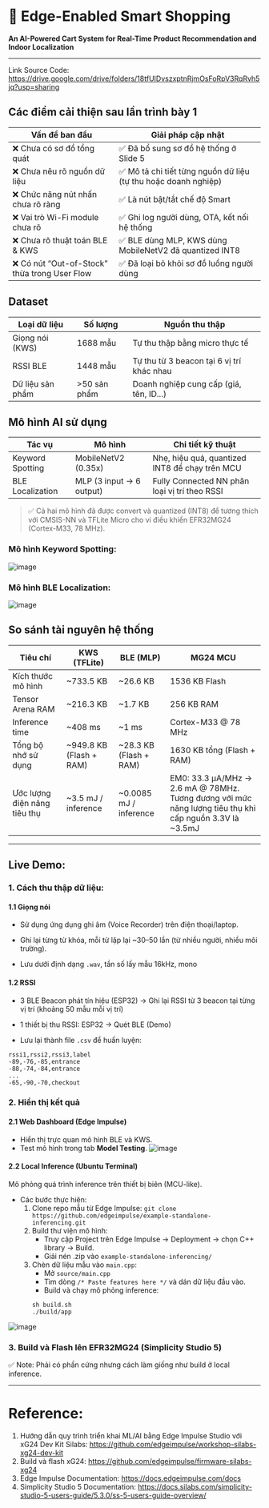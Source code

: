 # 🛒 Edge-Enabled Smart Shopping
**An AI-Powered Cart System for Real-Time Product Recommendation and Indoor Localization**

---
Link Source Code: https://drive.google.com/drive/folders/18tfUIDvszxptnRjmOsFoRpV3RqRvh5jq?usp=sharing

## Các điểm cải thiện sau lần trình bày 1

| Vấn đề ban đầu                            | Giải pháp cập nhật                                                 |
|------------------------------------------|--------------------------------------------------------------------|
| ❌ Chưa có sơ đồ tổng quát               | ✅ Đã bổ sung sơ đồ hệ thống ở Slide 5                             |
| ❌ Chưa nêu rõ nguồn dữ liệu              | ✅ Mô tả chi tiết từng nguồn dữ liệu (tự thu hoặc doanh nghiệp)     |
| ❌ Chức năng nút nhấn chưa rõ ràng       | ✅ Là nút bật/tắt chế độ Smart                                     |
| ❌ Vai trò Wi-Fi module chưa rõ          | ✅ Ghi log người dùng, OTA, kết nối hệ thống                       |
| ❌ Chưa rõ thuật toán BLE & KWS          | ✅ BLE dùng MLP, KWS dùng MobileNetV2 đã quantized INT8            |
| ❌ Có nút “Out-of-Stock” thừa trong User Flow | ✅ Đã loại bỏ khỏi sơ đồ luồng người dùng                         |

## Dataset

| Loại dữ liệu        | Số lượng    | Nguồn thu thập                         |
|---------------------|-------------|----------------------------------------|
| Giọng nói (KWS)     | 1688 mẫu    | Tự thu thập bằng micro thực tế         |
| RSSI BLE            | 1448 mẫu    | Tự thu từ 3 beacon tại 6 vị trí khác nhau |
| Dữ liệu sản phẩm    | >50 sản phẩm| Doanh nghiệp cung cấp (giá, tên, ID...) |

## Mô hình AI sử dụng

| Tác vụ               | Mô hình             | Chi tiết kỹ thuật                                     |
|----------------------|---------------------|--------------------------------------------------------|
| Keyword Spotting     | MobileNetV2 (0.35x) | Nhẹ, hiệu quả, quantized INT8 để chạy trên MCU        |
| BLE Localization     | MLP (3 input → 6 output) | Fully Connected NN phân loại vị trí theo RSSI      |

> ✅ Cả hai mô hình đã được convert và quantized (INT8) để tương thích với CMSIS-NN và TFLite Micro cho vi điều khiển EFR32MG24 (Cortex-M33, 78 MHz).

### Mô hình Keyword Spotting:

![image](https://github.com/user-attachments/assets/236229ac-9eaf-4d05-b535-cfda9748d42d)

### Mô hình BLE Localization:

![image](https://github.com/user-attachments/assets/5d473b38-46b4-4dfe-9518-3722990882cd)


## So sánh tài nguyên hệ thống

| Tiêu chí                      | KWS (TFLite)              | BLE (MLP)                    | MG24 MCU                      |
|-------------------------------|---------------------------|------------------------------|-------------------------------|
| Kích thước mô hình            | ~733.5 KB                 | ~26.6 KB                     | 1536 KB Flash                 |
| Tensor Arena RAM              | ~216.3 KB                 | ~1.7 KB                      | 256 KB RAM                    |
| Inference time                | ~408 ms                   | ~1 ms                        | Cortex-M33 @ 78 MHz           |
| Tổng bộ nhớ sử dụng           | ~949.8 KB (Flash + RAM)   | ~28.3 KB (Flash + RAM)       | 1630 KB tổng (Flash + RAM)   |
| Ước lượng điện năng tiêu thụ  | ~3.5 mJ / inference       | ~0.0085 mJ / inference       | EM0: 33.3 µA/MHz -> 2.6 mA @ 78MHz. Tương đương với mức năng lượng tiêu thụ khi cấp nguồn 3.3V là ~3.5mJ|

---
## Live Demo: 
### 1. Cách thu thập dữ liệu:
#### 1.1 Giọng nói
- Sử dụng ứng dụng ghi âm (Voice Recorder) trên điện thoại/laptop.

- Ghi lại từng từ khóa, mỗi từ lặp lại ~30–50 lần (từ nhiều người, nhiều môi trường).

- Lưu dưới định dạng `.wav`, tần số lấy mẫu 16kHz, mono
#### 1.2 RSSI
- 3 BLE Beacon phát tín hiệu (ESP32) -> Ghi lại RSSI từ 3 beacon tại từng vị trí (khoảng 50 mẫu mỗi vị trí)

- 1 thiết bị thu RSSI: ESP32 -> Quét BLE (Demo) 

- Lưu lại thành file `.csv` để huấn luyện:
```
rssi1,rssi2,rssi3,label
-89,-76,-85,entrance
-88,-74,-84,entrance
...
-65,-90,-70,checkout
```

### 2. Hiển thị kết quả
#### 2.1 Web Dashboard (Edge Impulse)
- Hiển thị trực quan mô hình BLE và KWS.
- Test mô hình trong tab **Model Testing**.
![image](https://github.com/user-attachments/assets/c63075be-b7ff-49fb-9de0-18da2dc7721c)

#### 2.2 Local Inference (Ubuntu Terminal)
Mô phỏng quá trình inference trên thiết bị biên (MCU-like).
- Các bước thực hiện:
   1. Clone repo mẫu từ Edge Impulse:
      `git clone https://github.com/edgeimpulse/example-standalone-inferencing.git`
   2. Build thư viện mô hình:
      - Truy cập Project trên Edge Impulse → Deployment → chọn C++ library → Build.
      - Giải nén .zip vào `example-standalone-inferencing/`
   3. Chèn dữ liệu mẫu vào `main.cpp`:
      - Mở `source/main.cpp`
      - Tìm dòng `/* Paste features here */` và dán dữ liệu đầu vào.
      - Build và chạy mô phỏng inference:
      ```
      sh build.sh
      ./build/app
      ```
![image](https://github.com/user-attachments/assets/fe29f6cb-339c-4333-a60b-a76830dca31c)

### 3. Build và Flash lên EFR32MG24 (Simplicity Studio 5)
✅ Note: Phải có phần cứng nhưng cách làm giống như build ở local inference.

---
# Reference: 
1. Hướng dẫn quy trình triển khai ML/AI bằng Edge Impulse Studio với xG24 Dev Kit Silabs: https://github.com/edgeimpulse/workshop-silabs-xg24-dev-kit
2. Build và flash xG24: https://github.com/edgeimpulse/firmware-silabs-xg24
3. Edge Impulse Documentation: https://docs.edgeimpulse.com/docs
4. Simplicity Studio 5 Documentation: https://docs.silabs.com/simplicity-studio-5-users-guide/5.3.0/ss-5-users-guide-overview/

